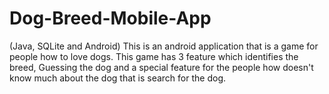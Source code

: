 # Dog-Breed-Mobile-App
(Java, SQLite and Android) This is an android application that is a game for people how to love dogs. This game has 3 feature which identifies the breed, Guessing the dog and a special feature for the people how doesn't know much about the dog that is search for the dog.

